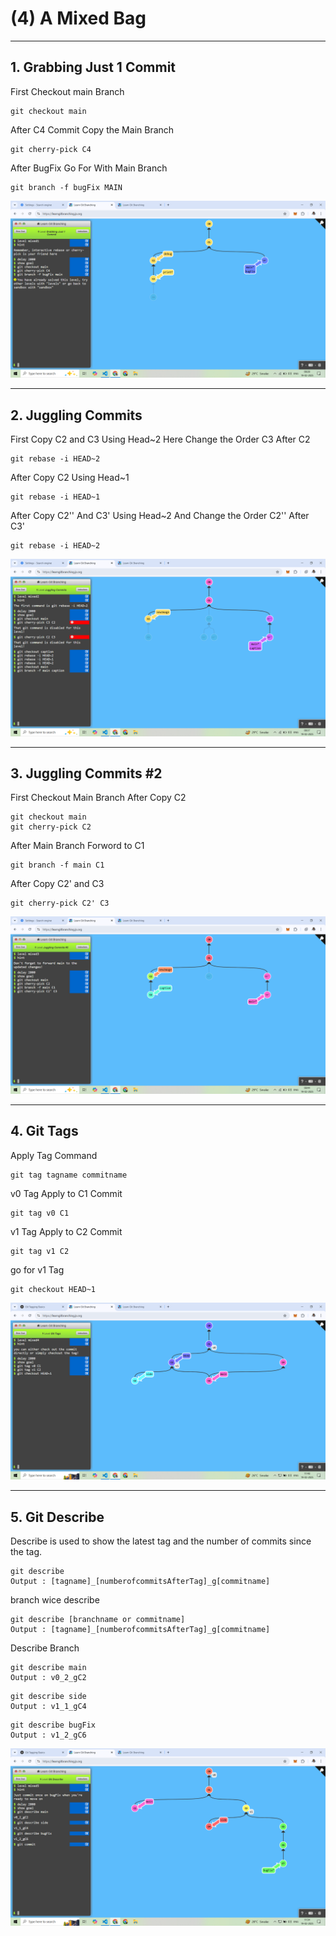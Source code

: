 # (4) A Mixed Bag

----------------------
## 1. Grabbing Just 1 Commit 

First Checkout main Branch
```
git checkout main
```

After C4 Commit Copy the Main Branch
```
git cherry-pick C4
```

After BugFix Go For With Main Branch
```
git branch -f bugFix MAIN
```

![alt text](image-11.png)

---------------------------

## 2. Juggling Commits

First Copy C2 and C3 Using Head~2 Here Change the Order C3 After C2
```
git rebase -i HEAD~2
```

After Copy C2 Using Head~1 
```
git rebase -i HEAD~1
```

After Copy C2'' And C3' Using Head~2  And Change the Order C2'' After C3'
```
git rebase -i HEAD~2
```


![alt text](image-12.png)

---------------------------

## 3. Juggling Commits #2


First Checkout Main Branch
After Copy C2
```
git checkout main
git cherry-pick C2
```

After Main Branch Forword to C1
```
git branch -f main C1
```

After Copy C2' and C3
```
git cherry-pick C2' C3
```

![alt text](image-13.png)

---------------------------

## 4. Git Tags

Apply Tag Command
```
git tag tagname commitname
```

v0 Tag Apply to C1 Commit
```
git tag v0 C1
```

v1 Tag Apply to C2 Commit
```
git tag v1 C2
```

go for v1 Tag
```
git checkout HEAD~1
```

![alt text](image-14.png)


---------------------------

## 5. Git Describe

Describe is used to show the latest tag and the number of commits since the tag.

```
git describe
Output : [tagname]_[numberofcommitsAfterTag]_g[commitname]
```

branch wice describe
```
git describe [branchname or commitname]
Output : [tagname]_[numberofcommitsAfterTag]_g[commitname]
```

Describe Branch
```
git describe main
Output : v0_2_gC2
```
```
git describe side
Output : v1_1_gC4
``` 
```
git describe bugFix
Output : v1_2_gC6
```

![alt text](image-15.png)